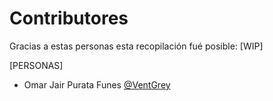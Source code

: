 # Contributores

Gracias a estas personas esta recopilación fué posible:
[WIP]

[PERSONAS]
- Omar Jair Purata Funes [@VentGrey](https://github.com/VentGrey)
